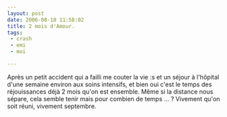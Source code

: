 ```yaml
---
layout: post
date: 2006-08-10 11:58:02
title: 2 mois d'Amour.
tags:
 - crash
 - emi
 - moi

---
```


Après un petit accident qui a failli me couter la vie :s et un séjour à l'hôpital d'une semaine environ aux soins intensifs, et bien oui c'est le temps des réjouissances déjà 2 mois qu'on est ensemble. Même si la distance nous sépare, cela semble tenir mais pour combien de temps ... ? Vivement qu'on soit réuni, vivement septembre.
